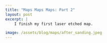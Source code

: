 ```yaml
---
title: "Maps Maps Maps: Part 2"
layout: post
excerpt: |
    I finish my first laser etched map.

image: /assets/blog/maps/after_sanding.jpeg
---
```





